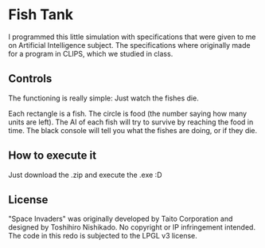 Fish Tank
=============================

I programmed this little simulation with specifications that were given to me on Artificial Intelligence subject. The specifications where originally made for a program in CLIPS, which we studied in class.


Controls
-----------------------------------------------------
The functioning is really simple: Just watch the fishes die. 

Each rectangle is a fish. The circle is food (the number saying how many units are left). The AI of each fish will try to survive by reaching the food in time. The black console will tell you what the fishes are doing, or if they die.


How to execute it
-----------------------------------------------------
Just download the .zip and execute the .exe :D


License
-----------------------------------------------------
"Space Invaders" was originally developed by Taito Corporation and designed by Toshihiro Nishikado. No copyright or IP infringement intended. The code in this redo is subjected to the LPGL v3 license.
